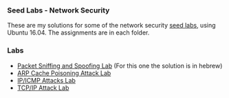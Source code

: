 ### Seed Labs - Network Security
These are my solutions for some of the network security [seed labs](https://seedsecuritylabs.org/), using Ubuntu 16.04.
The assignments are in each folder. 

### Labs
-  [Packet Sniffing and Spoofing Lab](https://seedsecuritylabs.org/Labs_16.04/Networking/Sniffing_Spoofing/) (For this one the solution is in hebrew)
- [ARP Cache Poisoning Attack Lab](https://seedsecuritylabs.org/Labs_16.04/Networking/ARP_Attack/)
- [IP/ICMP Attacks Lab](https://seedsecuritylabs.org/Labs_16.04/Networking/IP_Attacks/)
- [TCP/IP Attack Lab](https://seedsecuritylabs.org/Labs_16.04/Networking/TCP_Attacks/)
